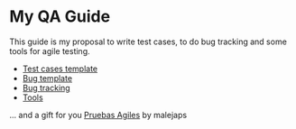 # My QA Guide
This guide is my proposal to write test cases, to do bug tracking and some tools for agile testing.

- [Test cases template](https://github.com/malejaps/my_QA_guide/blob/main/TestCases/test-case-template.md)
- [Bug template](https://github.com/malejaps/my_QA_guide/blob/main/BugTracking/bug-template.md)
- [Bug tracking](https://github.com/malejaps/my_QA_guide/blob/main/BugTracking/bug-tracking.md) 
- [Tools](https://github.com/malejaps/my_QA_guide/tree/main/Tools)

... and a gift for you [Pruebas Agiles](https://slides.com/malejap/pruebas-agiles-univalle/#/17) by malejaps 
